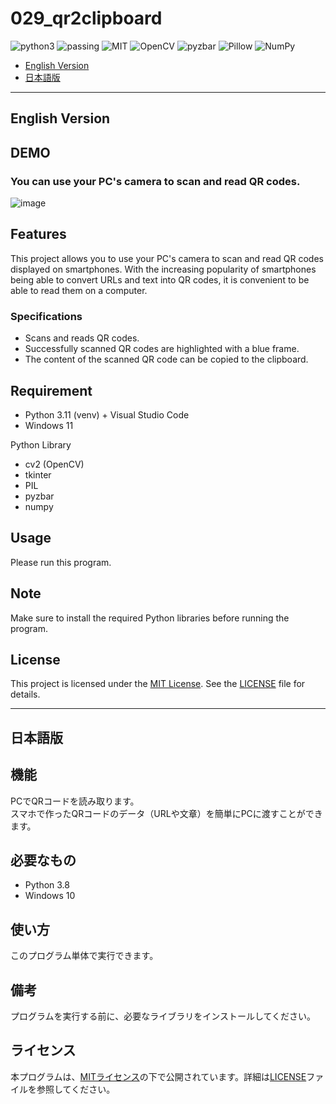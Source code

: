 # 029_qr2clipboard

![python3](https://img.shields.io/badge/type-python3-brightgreen)
![passing](https://img.shields.io/badge/windows%20build-passing-brightgreen)
![MIT](https://img.shields.io/badge/license-MIT-brightgreen)
![OpenCV](https://img.shields.io/badge/library-OpenCV-blue)
![pyzbar](https://img.shields.io/badge/library-pyzbar-blue)
![Pillow](https://img.shields.io/badge/library-Pillow-blue)
![NumPy](https://img.shields.io/badge/library-NumPy-blue)

- [English Version](#english-version)
- [日本語版](#japanese-version)

---

## English Version <a name="english-version"></a>

## DEMO

### You can use your PC's camera to scan and read QR codes.

![image](https://github.com/aki-tera/029_qr2clipboard/assets/44888139/d0900ca6-343d-4b7f-acf3-bdd957005607)

## Features

This project allows you to use your PC's camera to scan and read QR codes displayed on smartphones. With the increasing popularity of smartphones being able to convert URLs and text into QR codes, it is convenient to be able to read them on a computer.

### Specifications

- Scans and reads QR codes.
- Successfully scanned QR codes are highlighted with a blue frame.
- The content of the scanned QR code can be copied to the clipboard.

## Requirement

- Python 3.11 (venv) + Visual Studio Code
- Windows 11


Python Library

- cv2 (OpenCV)
- tkinter
- PIL
- pyzbar
- numpy

## Usage

Please run this program.

## Note

Make sure to install the required Python libraries before running the program.

## License

This project is licensed under the [MIT License](LICENSE). See the [LICENSE](LICENSE) file for details.

---

## 日本語版 <a name="japanese-version"></a>

## 機能

PCでQRコードを読み取ります。  
スマホで作ったQRコードのデータ（URLや文章）を簡単にPCに渡すことができます。

## 必要なもの

- Python 3.8
- Windows 10

## 使い方

このプログラム単体で実行できます。

## 備考

プログラムを実行する前に、必要なライブラリをインストールしてください。

## ライセンス

本プログラムは、[MITライセンス](LICENSE)の下で公開されています。詳細は[LICENSE](LICENSE)ファイルを参照してください。
